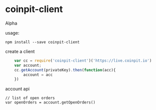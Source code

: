 # coinpit-client
Alpha

usage:
```
npm install --save coinpit-client
```

create a client 
``` javascript
    var cc = require('coinpit-client')('https://live.coinpit.io')
    var account;
    cc.getAccount(privateKey).then(function(acc){
        account = acc
    })
```

account api

```
// list of open orders
var openOrders = account.getOpenOrders()

```